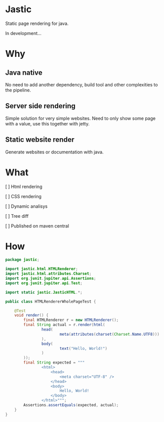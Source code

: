 # Jastic

Static page rendering for java.

In development...

# Why

## Java native

No need to add another dependency, build tool and other complexities to the pipeline.

## Server side rendering

Simple solution for very simple websites. Need to only show some page with a value, use this together with jetty.

## Static website render

Generate websites or documentation with java.

# What

[ ] Html rendering

[ ] CSS rendering

[ ] Dynamic analisys

[ ] Tree diff

[ ] Published on maven central

# How

```java
package jastic;

import jastic.html.HTMLRenderer;
import jastic.html.attributes.Charset;
import org.junit.jupiter.api.Assertions;
import org.junit.jupiter.api.Test;

import static jastic.JasticHTML.*;

public class HTMLRendererWholePageTest {

    @Test
    void render() {
        final HTMLRenderer r = new HTMLRenderer();
        final String actual = r.render(html(
                head(
                        meta(attributes(charset(Charset.Name.UTF8)))
                ),
                body(
                        text("Hello, World!")
                )
        ));
        final String expected = """
                <html>
                	<head>
                		<meta charset="UTF-8" />
                	</head>
                	<body>
                		Hello, World!
                	</body>
                </html>""";
        Assertions.assertEquals(expected, actual);
    }
}
```
